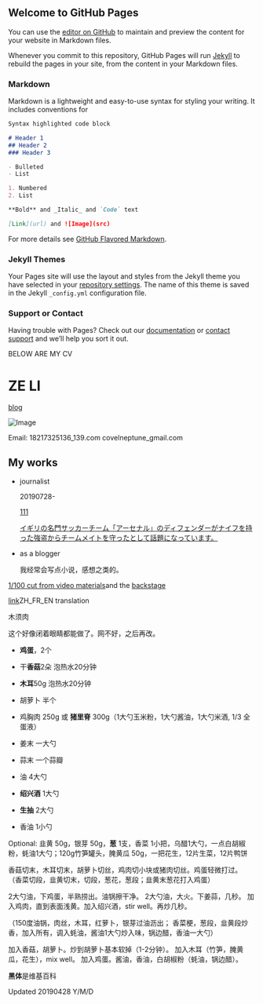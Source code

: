 ## Welcome to GitHub Pages

You can use the [editor on GitHub](https://github.com/aliterc/aliterc.github.io/edit/master/index.md) to maintain and preview the content for your website in Markdown files.

Whenever you commit to this repository, GitHub Pages will run [Jekyll](https://jekyllrb.com/) to rebuild the pages in your site, from the content in your Markdown files.

### Markdown

Markdown is a lightweight and easy-to-use syntax for styling your writing. It includes conventions for

```markdown
Syntax highlighted code block

# Header 1
## Header 2
### Header 3

- Bulleted
- List

1. Numbered
2. List

**Bold** and _Italic_ and `Code` text

[Link](url) and ![Image](src)
```

For more details see [GitHub Flavored Markdown](https://guides.github.com/features/mastering-markdown/).

### Jekyll Themes

Your Pages site will use the layout and styles from the Jekyll theme you have selected in your [repository settings](https://github.com/aliterc/aliterc.github.io/settings). The name of this theme is saved in the Jekyll `_config.yml` configuration file.

### Support or Contact

Having trouble with Pages? Check out our [documentation](https://help.github.com/categories/github-pages-basics/) or [contact support](https://github.com/contact) and we’ll help you sort it out.

BELOW ARE MY CV

# ZE LI

[blog](https://allenneptune.wordpress.com/)

![Image](https://scontent-lga3-1.xx.fbcdn.net/v/t1.0-9/26815157_536207260075339_3206598693222458933_n.jpg?_nc_cat=104&_nc_oc=AQlqNU2bbUcbP9UR2M5dFCRIw0DabqhGKrB3AavTaliIAl-8Un922frAQPODRGcfcC0&_nc_ht=scontent-lga3-1.xx&oh=791521e22c802ac3bcaf780754980724&oe=5D83966B)

Email: 18217325136_139.com
       covelneptune_gmail.com

## My works

- journalist
    
  20190728- 
  
  [111](https://github.com/aliterc/aliterc.github.io/blob/master/videos/111ynoyaxa.m4a)
  
  [イギリの名門サッカーチーム「アーセナル」のディフェンダーがナイフを持った強盗からチームメイトを守ったとして話題になっています。](https://github.com/aliterc/aliterc.github.io/blob/master/videos/%E3%82%A4%E3%82%AE%E3%83%AA%E3%82%B9%E3%81%AE%E5%90%8D%E9%96%80%E3%82%B5%E3%83%83%E3%82%AB%E3%83%BC%E3%83%81%E3%83%BC%E3%83%A0%E3%80%8C%E3%82%A2%E3%83%BC%E3%82%BB%E3%83%8A%E3%83%AB%E3%80%8D%E3%81%AE%E3%83%87%E3%82%A3%E3%83%95%E3%82%A7%E3%83%B3%E3%83%80%E3%83%BC%E3%81%8C%E3%83%8A%E3%82%A4%E3%83%95%E3%82%92%E6%8C%81%E3%81%A3%E3%81%9F%E5%BC%B7%E7%9B%97%E3%81%8B%E3%82%89%E3%83%81%E3%83%BC%E3%83%A0%E3%83%A1%E3%82%A4%E3%83%88%E3%82%92%E5%AE%88%E3%81%A3%E3%81%9F%E3%81%A8%E3%81%97%E3%81%A6%E8%A9%B1%E9%A1%8C%E3%81%AB%E3%81%AA%E3%81%A3%E3%81%A6%E3%81%84%E3%81%BE%E3%81%99%E3%80%82.m4a)

- as a blogger

  我经常会写点小说，感想之类的。

[1/100 cut from video materials](https://aliterc.github.io/0902)and the [backstage](https://aliterc.github.io/visual_effects_forum.html)

[link](https://aliterc.github.io/recipes_zh_fr.html)ZH_FR_EN translation

木须肉

这个好像闭着眼睛都能做了。网不好，之后再改。

- **鸡蛋**，2个
- 干**香菇**2朵 泡热水20分钟
- **木耳**50g 泡热水20分钟
- 胡萝卜 半个
- 鸡胸肉 250g 或 **猪里脊** 300g（1大勺玉米粉，1大勺酱油，1大勺米酒, 1/3 全蛋液）
- 姜末 一大勺
- 蒜末 一个蒜瓣

- 油 4大勺
- **绍兴酒** 1大勺
- **生抽** 2大勺
- 香油 1小勺

Optional: 韭黄 50g，银芽 50g，**葱** 1支，香菜 1小把，乌醋1大勺，一点白胡椒粉，蚝油1大勺；120g竹笋罐头，腌黄瓜 50g，一把花生，12片生菜，12片鸭饼

香菇切末，木耳切末，胡萝卜切丝，鸡肉切小块或猪肉切丝。鸡蛋轻微打过。
（香菜切段，韭黄切末，切段，葱花，葱段；韭黄末葱花打入鸡蛋）

2大勺油，下鸡蛋，半熟捞出。油锅擦干净。
2大勺油，大火。下姜蒜，几秒。
加入鸡肉，直到表面浅黄。加入绍兴酒，stir well。再炒几秒。

（150度油锅，肉丝，木耳，红萝卜，银芽过油沥出； 香菜梗，葱段，韭黄段炒香，加入所有，调入蚝油，酱油1大勺炒入味，锅边醋，香油一大勺）

加入香菇，胡萝卜。炒到胡萝卜基本软掉（1-2分钟）。
加入木耳（竹笋，腌黄瓜，花生），mix well。
加入鸡蛋。酱油，香油，白胡椒粉（蚝油，锅边醋）。

**黑体**是维基百科

Updated 20190428 Y/M/D
